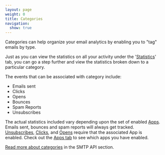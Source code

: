 ```yaml
---
layout: page
weight: 0
title: Categories
navigation:
  show: true
---
```


Categories can help organize your email analytics by enabling you to "tag" emails by type.

Just as you can view the statistics on all your activity under the '[Statistics]({{root_url}}/Delivery_Metrics/)' tab, you can go a step further and view the statistics broken down to a particular category.

The events that can be associated with category include:

* Emails sent
* Clicks
* Opens
* Bounces
* Spam Reports
* Unsubscribes

The actual statistics included vary depending upon the set of enabled [Apps]({{root_url}}/Apps/). Emails sent, bounces and spam reports will always get tracked. [Unsubscribes]({{root_url}}/Apps/subscription_tracking.html), [Clicks]({{root_url}}/Apps/click_tracking.html), and [Opens]({{root_url}}/Apps/open_tracking.html) require that the associated App is enabled. Check out the [Apps tab](https://sendgrid.com/app) to see which apps you have enabled.

[Read more about categories]({{root_url}}/API_Reference/SMTP_API/categories.html) in the SMTP API section.
